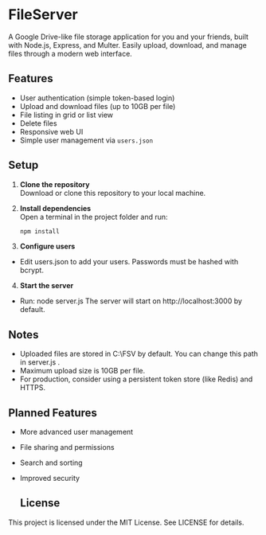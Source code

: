 # FileServer

A Google Drive-like file storage application for you and your friends, built with Node.js, Express, and Multer. Easily upload, download, and manage files through a modern web interface.

## Features

- User authentication (simple token-based login)
- Upload and download files (up to 10GB per file)
- File listing in grid or list view
- Delete files
- Responsive web UI
- Simple user management via `users.json`

## Setup

1. **Clone the repository**  
   Download or clone this repository to your local machine.

2. **Install dependencies**  
   Open a terminal in the project folder and run:
   ```bash
   npm install
   
3. **Configure users**
 - Edit users.json to add your users. Passwords must be hashed with bcrypt.

4. **Start the server**
- Run:
  node server.js
The server will start on http://localhost:3000 by default.

## Notes
- Uploaded files are stored in C:\FSV by default. You can change this path in server.js .
- Maximum upload size is 10GB per file.
- For production, consider using a persistent token store (like Redis) and HTTPS.

## Planned Features
- More advanced user management
- File sharing and permissions
- Search and sorting
- Improved security

  ## License
This project is licensed under the MIT License. See LICENSE for details.
